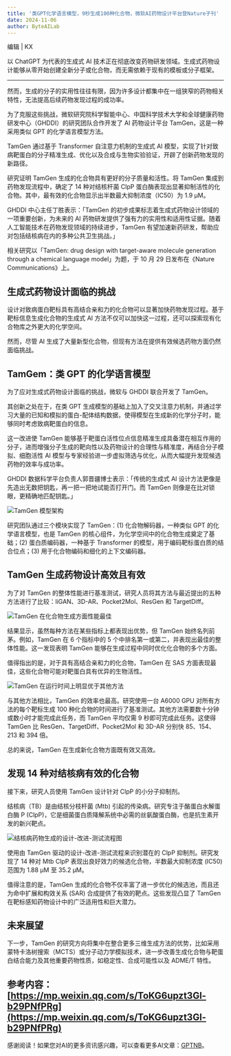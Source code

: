 ```yaml
---
title: '类GPT化学语言模型，9秒生成100种化合物，微软AI药物设计平台登Nature子刊'
date: 2024-11-06
author: ByteAILab
---
```


编辑 | KX

以 ChatGPT 为代表的生成式 AI 技术正在彻底改变药物研发领域。生成式药物设计能够从零开始创建全新分子或化合物，而无需依赖于现有的模板或分子框架。

---


然而，生成的分子的实用性往往有限，因为许多设计都集中在一组狭窄的药物相关特性，无法提高后续药物发现过程的成功率。

为了克服这些挑战，微软研究院科学智能中心、中国科学技术大学和全球健康药物研发中心（GHDDI）的研究团队合作开发了 AI 药物设计平台 TamGen，这是一种采用类似 GPT 的化学语言模型方法。

TamGen 通过基于 Transformer 自注意力机制的生成式 AI 模型，实现了针对致病靶蛋白的分子精准生成、优化以及合成与生物实验验证，开辟了创新药物发现的新路径。

研究证明 TamGen 生成的化合物具有更好的分子质量和活性。将 TamGen 集成到药物发现流程中，确定了 14 种对结核杆菌 ClpP 蛋白酶表现出显著抑制活性的化合物。其中，最有效的化合物显示出半数最大抑制浓度（IC50）为 1.9 μM。

GHDDI 中心主任丁胜表示：「TamGen 的初步成果标志着生成式药物设计领域的一项重要创新，为未来的 AI 药物研发提供了强有力的实用性和适用性证据。随着人工智能技术在药物发现领域的持续进步，TamGen 有望加速新药研发，帮助应对包括结核病在内的多种公共卫生挑战。」

相关研究以「TamGen: drug design with target-aware molecule generation through a chemical language model」为题，于 10 月 29 日发布在《Nature Communications》上。

## 生成式药物设计面临的挑战
设计对致病蛋白靶标具有高结合亲和力的化合物可以显著加快药物发现过程。基于靶标信息生成化合物的生成式 AI 方法不仅可以加快这一过程，还可以探索现有化合物库之外更大的化学空间。

然而，尽管 AI 生成了大量新型化合物，但现有方法在提供有效候选药物方面仍然面临挑战。

## TamGem：类 GPT 的化学语言模型
为了应对生成式药物设计面临的挑战，微软与 GHDDI 联合开发了 TamGen。

其创新之处在于，在类 GPT 生成模型的基础上加入了交叉注意力机制，并通过学习大量的已知和模拟的蛋白-配体结构数据，使得模型在生成新的化学分子时，能够同时考虑致病靶蛋白的信息。

这一改进使 TamGen 能够基于靶蛋白活性位点信息精准生成具备潜在相互作用的分子，进而增强分子生成的靶向性以及药物设计的合理性与精准度，再结合分子模拟、细胞活性 AI 模型与专家经验进一步虚拟筛选与优化，从而大幅提升发现候选药物的效率与成功率。

GHDDI 数据科学平台负责人郭晋疆博士表示：「传统的生成式 AI 设计方法更像是先造出无数把钥匙，再一把一把地试能否打开门。而 TamGen 则像是在比对锁眼，更精确地匹配钥匙。」

![TamGen 模型架构](https://image.jiqizhixin.com/uploads/editor/deddc7ac-5cc0-4cab-b707-cebef019ce68/640.png)

研究团队通过三个模块实现了 TamGen：(1) 化合物解码器，一种类似 GPT 的化学语言模型，也是 TamGen 的核心组件，为化学空间中的化合物生成奠定了基础；(2) 蛋白质编码器，一种基于 Transformer 的模型，用于编码靶标蛋白质的结合位点；(3) 用于化合物编码和细化的上下文编码器。

## TamGen 生成药物设计高效且有效
为了对 TamGen 的整体性能进行基准测试，研究人员将其方法与最近提出的五种方法进行了比较：liGAN、3D-AR、Pocket2Mol、ResGen 和 TargetDiff。

![TamGen 在化合物生成方面性能最佳](https://image.jiqizhixin.com/uploads/editor/6e92e08d-7558-4f21-b16c-3a4577281029/640.png)

结果显示，虽然每种方法在某些指标上都表现出优势，但 TamGen 始终名列前茅。例如，TamGen 在 6 个指标中的 5 个中排名第一或第二，并表现出最佳的整体性能。这一发现表明 TamGen 能够在生成过程中同时优化化合物的多个方面。

值得指出的是，对于具有高结合亲和力的化合物，TamGen 在 SAS 方面表现最佳，这些化合物可能对靶蛋白具有优异的生物活性。

![TamGen 在运行时间上明显优于其他方法](https://image.jiqizhixin.com/uploads/editor/fbad2bb9-2bf9-41eb-8da4-9afe9ffc9b07/640.png)

与其他方法相比，TamGen 的效率也最高。研究使用一台 A6000 GPU 对所有方法的每个靶标生成 100 种化合物的时间进行了基准测试。其他方法需要数十分钟或数小时才能完成此任务，而 TamGen 平均仅需 9 秒即可完成此任务。这使得 TamGen 比 ResGen、TargetDiff、Pocket2Mol 和 3D-AR 分别快 85、154、213 和 394 倍。

总的来说，TamGen 在生成新化合物方面既有效又高效。

## 发现 14 种对结核病有效的化合物
接下来，研究人员使用 TamGen 设计针对 ClpP 的小分子抑制剂。

结核病（TB）是由结核分枝杆菌 (Mtb) 引起的传染病。研究专注于酪蛋白水解蛋白酶 P (ClpP)，它是细菌蛋白质降解系统中必需的丝氨酸蛋白酶，也是抗生素开发的新兴靶点。

![结核病药物生成的设计-改进-测试流程图](https://image.jiqizhixin.com/uploads/editor/14ca3568-be7b-463f-806a-8796a5c65cab/640.png)

使用由 TamGen 驱动的设计-改进-测试流程来识别潜在的 ClpP 抑制剂。研究发现了 14 种对 Mtb ClpP 表现出良好效力的候选化合物，半数最大抑制浓度 (IC50) 范围为 1.88 μM 至 35.2 μM。

值得注意的是，TamGen 生成的化合物不仅丰富了进一步优化的候选池，而且还为命中扩展和构效关系 (SAR) 合成提供了有效的靶点。这些发现凸显了 TamGen 在靶标感知药物设计中的广泛适用性和巨大潜力。

## 未来展望
下一步，TamGen 的研究方向将集中在整合更多三维生成方法的优势，比如采用蒙特卡洛树搜索（MCTS）或分子动力学模拟技术，进一步改善生成化合物与靶蛋白结合能力及其他重要药物性质，如稳定性、合成可能性以及 ADME/T 特性。

参考内容：[https://mp.weixin.qq.com/s/ToKG6upzt3Gl-b29PNfPRg](https://mp.weixin.qq.com/s/ToKG6upzt3Gl-b29PNfPRg)
---
感谢阅读！如果您对AI的更多资讯感兴趣，可以查看更多AI文章：[GPTNB](https://gptnb.com)。